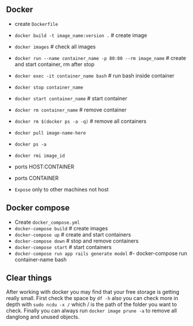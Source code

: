 ## Docker
 - create `Dockerfile`
 - `docker build -t image_name:version .` # create image
 - `docker images` # check all images
 - `docker run --name container_name -p 80:80 --rm image_name` # create and start container, rm after stop
 - `docker exec -it container_name bash` # run bash inside container
 - `docker stop container_name`
 - `docker start container_name` # start container
 - `docker rm container_name` # remove container 
 - `docker rm $(docker ps -a -q)` # remove all containers  
 - `docker pull image-name-here`
 - `docker ps -a`
 - `docker rmi image_id`

 - ports HOST:CONTAINER
 - ports CONTAINER
 - `Expose` only to other machines not host
 
## Docker compose
 - Create `docker_compose.yml`
 - `docker-compose build` # create images
 - `docker-compose up` # create and start containers
 - `docker-compose down` # stop and remove containers
 - `docker-compose start` # start containers
 - `docker-compose run app rails generate model` #- docker-compose run container-name bash
 
 ## Clear things
 After working with docker you may find that your free storage is getting really small. First check the space by `df -h` also you can check more in depth with `sudo ncdu -x /` which / is the path of the folder you want to check. Finally you can always run `docker image prune -a` to remove all danglong and unused objects.
